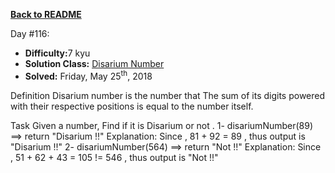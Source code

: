 ﻿<a href=https://github.com/hlais/Kata---a---Day><b>Back to README</b><a>

Day #116: 

* <b>Difficulty:</b>7 kyu
* <b>Solution Class:</b> [Disarium Number](Disarium%20Number.cs)
* <b>Solved:</b> Friday, May 25<sup>th</sup>, 2018

Definition
Disarium number is the number that The sum of its digits powered with their respective positions is equal to the number itself.

Task
Given a number, Find if it is Disarium or not .
1- disariumNumber(89) ==> return "Disarium !!"
Explanation:
Since , 81 + 92 = 89 , thus output is "Disarium !!"
2- disariumNumber(564) ==> return "Not !!"
Explanation:
Since , 51 + 62 + 43 = 105 != 546 , thus output is "Not !!"
